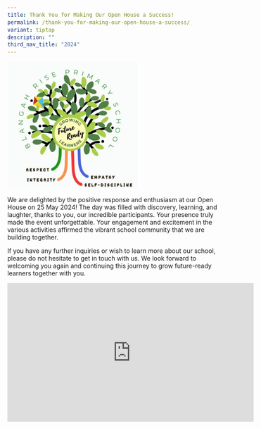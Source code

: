```yaml
---
title: Thank You for Making Our Open House a Success!
permalink: /thank-you-for-making-our-open-house-a-success/
variant: tiptap
description: ""
third_nav_title: "2024"
---
```

<p></p>
<div class="isomer-image-wrapper">
<img style="width: 60%;" height="auto" width="100%" alt="" src="/images/2024 Photos/Open House/BRPS_Slide.jpg">
</div>
<p>We are delighted by the positive response and enthusiasm at our Open House
on 25 May 2024! The day was filled with discovery, learning, and laughter,
thanks to you, our incredible participants. Your presence truly made the
event unforgettable. Your engagement and excitement in the various activities
affirmed the vibrant school community that we are building together.</p>
<p>If you have any further inquiries or wish to learn more about our school,
please do not hesitate to get in touch with us. We look forward to welcoming
you again and continuing this journey to grow future-ready learners together
with you.</p>
<div class="iframe-wrapper">
<iframe height="315" width="560" allowfullscreen="true" frameborder="0" src="https://www.youtube.com/embed/cPD6flcbE1A?si=7zbbLOhTJcwjXhey"></iframe>
</div>
<p></p>